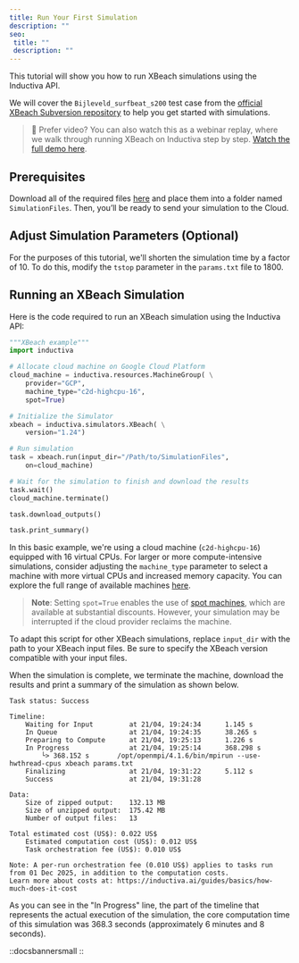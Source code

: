 ```yaml
---
title: Run Your First Simulation
description: ""
seo:
 title: ""
 description: ""
---
```


This tutorial will show you how to run XBeach simulations using the Inductiva API.

We will cover the `Bijleveld_surfbeat_s200` test case from the [official XBeach Subversion repository](https://svn.oss.deltares.nl/repos/xbeach/) to help you get started with simulations.

> 🎥 Prefer video?
> You can also watch this as a webinar replay, where we walk through running XBeach on Inductiva step by step. [Watch the full demo here](../watch-and-learn/xbeach-video-tutorial).

## Prerequisites
Download all of the required files [here](https://svn.oss.deltares.nl/repos/xbeach/testcases/Wong2016/Bijleveld_surfbeat_s200/) and place them into a folder named `SimulationFiles`. Then, you’ll be ready to send your simulation to the Cloud.

## Adjust Simulation Parameters (Optional)
For the purposes of this tutorial, we'll shorten the simulation time by a factor of 10. To do this, modify the `tstop` parameter in the `params.txt` file to 1800.

## Running an XBeach Simulation
Here is the code required to run an XBeach simulation using the Inductiva API:

```python
"""XBeach example"""
import inductiva

# Allocate cloud machine on Google Cloud Platform
cloud_machine = inductiva.resources.MachineGroup( \
    provider="GCP",
    machine_type="c2d-highcpu-16",
	spot=True)

# Initialize the Simulator
xbeach = inductiva.simulators.XBeach( \
    version="1.24")

# Run simulation
task = xbeach.run(input_dir="/Path/to/SimulationFiles",
    on=cloud_machine)

# Wait for the simulation to finish and download the results
task.wait()
cloud_machine.terminate()

task.download_outputs()

task.print_summary()
```

In this basic example, we're using a cloud machine (`c2d-highcpu-16`) equipped with 16 virtual CPUs.
For larger or more compute-intensive simulations, consider adjusting the `machine_type` parameter to select
a machine with more virtual CPUs and increased memory capacity. You can explore the full range of available machines [here](https://console.inductiva.ai/machine-groups/instance-types).

> **Note**: Setting `spot=True` enables the use of [spot machines](machines/spot-machines), which are available at substantial discounts.
> However, your simulation may be interrupted if the cloud provider reclaims the machine.


To adapt this script for other XBeach simulations, replace `input_dir` with the path to your XBeach input files. Be sure to specify the XBeach version compatible with your input files.

When the simulation is complete, we terminate the machine, download the results and print a summary of the simulation as shown below.

```
Task status: Success

Timeline:
	Waiting for Input         at 21/04, 19:24:34      1.145 s
	In Queue                  at 21/04, 19:24:35      38.265 s
	Preparing to Compute      at 21/04, 19:25:13      1.226 s
	In Progress               at 21/04, 19:25:14      368.298 s
		└> 368.152 s       /opt/openmpi/4.1.6/bin/mpirun --use-hwthread-cpus xbeach params.txt
	Finalizing                at 21/04, 19:31:22      5.112 s
	Success                   at 21/04, 19:31:28

Data:
	Size of zipped output:    132.13 MB
	Size of unzipped output:  175.42 MB
	Number of output files:   13

Total estimated cost (US$): 0.022 US$
	Estimated computation cost (US$): 0.012 US$
	Task orchestration fee (US$): 0.010 US$

Note: A per-run orchestration fee (0.010 US$) applies to tasks run from 01 Dec 2025, in addition to the computation costs.
Learn more about costs at: https://inductiva.ai/guides/basics/how-much-does-it-cost
```

As you can see in the "In Progress" line, the part of the timeline that represents the actual execution of the simulation,
the core computation time of this simulation was 368.3 seconds (approximately 6 minutes and 8 seconds).

::docsbannersmall
::
